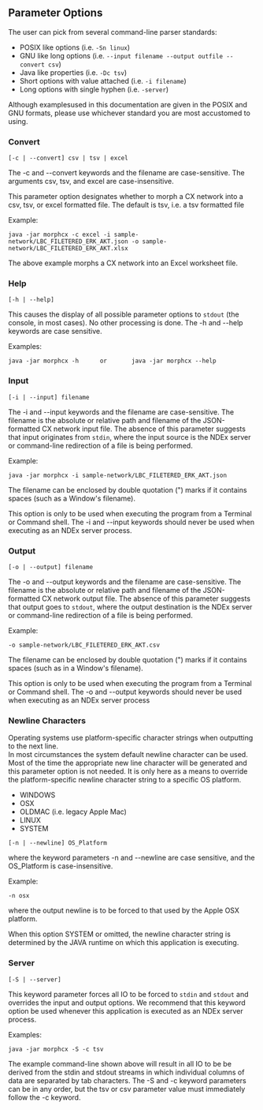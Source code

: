## Parameter Options

The user can pick from several command-line parser standards:

* POSIX like options (i.e. `-Sn linux`)
* GNU like long options (i.e. `--input filename --output outfile --convert csv`)
* Java like properties (i.e. `-Dc tsv`)
* Short options with value attached (i.e. `-i filename`)
* Long options with single hyphen (i.e. `-server`)

Although examplesused in this documentation are given in the POSIX and GNU formats, 
please use whichever standard you are most accustomed to using.

### Convert

```text
[-c | --convert] csv | tsv | excel
```
The -c and --convert keywords and the filename are case-sensitive. The 
arguments csv, tsv, and excel are case-insensitive.
 
This parameter option designates whether to morph a CX network into a csv, tsv,
or excel formatted file.  The default is tsv, i.e. a tsv formatted file

Example:
```text
java -jar morphcx -c excel -i sample-network/LBC_FILETERED_ERK_AKT.json -o sample-network/LBC_FILETERED_ERK_AKT.xlsx
```

The above example morphs a CX network into an Excel worksheet file.

### Help

```text
[-h | --help]
```
This causes the display of all possible parameter options to `stdout` (the console, in most cases).
No other processing is done.
The -h and --help keywords are case sensitive.

Examples:
```text
java -jar morphcx -h      or       java -jar morphcx --help
```

### Input

```text
[-i | --input] filename
```
The -i and --input keywords and the filename are case-sensitive. The filename is the absolute or 
relative path and filename of the JSON-formatted CX network input file. The absence of this
parameter suggests that input originates from `stdin`, where the input source is the NDEx
server or command-line redirection of a file is being performed.

Example:
```text
java -jar morphcx -i sample-network/LBC_FILETERED_ERK_AKT.json
```

The filename can be enclosed by double quotation (") marks if it contains spaces (such as a Window's filename).

This option is only to be used when executing the program from a Terminal or Command shell. 
The -i and --input keywords should never be used when executing as an NDEx server process.

### Output

```text
[-o | --output] filename
```
The -o and --output keywords and the filename are case-sensitive. The filename is the absolute or 
relative path and filename of the JSON-formatted CX network output file. The absence of this
parameter suggests that output goes to `stdout`, where the output destination is the NDEx
server or command-line redirection of a file is being performed.

Example:
```text
-o sample-network/LBC_FILETERED_ERK_AKT.csv
```

The filename can be enclosed by double quotation (") marks if it contains spaces (such as in a Window's filename).

This option is only to be used when executing the program from a Terminal or Command shell. 
The -o and --output keywords should never be used when executing as an NDEx server process

### Newline Characters
Operating systems use platform-specific character strings when outputting to the next line.  
In most circumstances the system default newline character can be used. Most of the time the
appropriate new line character will be generated and this parameter option is not needed.  It is only
here as a means to override the platform-specific newline character string to a specific OS platform.

* WINDOWS
* OSX
* OLDMAC (i.e. legacy Apple Mac)
* LINUX
* SYSTEM

```text
[-n | --newline] OS_Platform
```
where the keyword parameters -n and --newline are case sensitive, and the OS_Platform is case-insensitive.

Example:
```text
-n osx
```
where the output newline is to be forced to that used by the Apple OSX platform.

When this option SYSTEM or omitted, the newline character string is determined by the JAVA runtime on which
this application is executing.

### Server

```text
[-S | --server]
```
This keyword parameter forces all IO to be forced to `stdin` and `stdout` and overrides the input and output
options.  We recommend that this keyword option be used whenever this application is executed as an NDEx server
process. 

Examples:
```text
java -jar morphcx -S -c tsv
```
The example command-line shown above will result in all IO to be be derived from the stdin and stdout streams in which
individual columns of data are separated by tab characters.  The -S and -c keyword parameters can be in any order, but
the tsv or csv parameter value must immediately follow the -c keyword.
